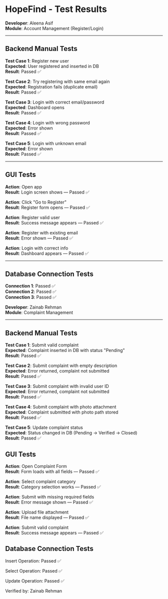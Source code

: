 # HopeFind - Test Results

**Developer**: Aleena Asif  
**Module**: Account Management (Register/Login)

---

## Backend Manual Tests

**Test Case 1**: Register new user  
**Expected**: User registered and inserted in DB  
**Result**: Passed ✅

**Test Case 2**: Try registering with same email again  
**Expected**: Registration fails (duplicate email)  
**Result**: Passed ✅

**Test Case 3**: Login with correct email/password  
**Expected**: Dashboard opens  
**Result**: Passed ✅

**Test Case 4**: Login with wrong password  
**Expected**: Error shown  
**Result**: Passed ✅

**Test Case 5**: Login with unknown email  
**Expected**: Error shown  
**Result**: Passed ✅

---

## GUI Tests

**Action**: Open app  
**Result**: Login screen shows — Passed ✅

**Action**: Click "Go to Register"  
**Result**: Register form opens — Passed ✅

**Action**: Register valid user  
**Result**: Success message appears — Passed ✅

**Action**: Register with existing email  
**Result**: Error shown — Passed ✅

**Action**: Login with correct info  
**Result**: Dashboard appears — Passed ✅

---

## Database Connection Tests

**Connection 1**: Passed ✅  
**Connection 2**: Passed ✅  
**Connection 3**: Passed ✅  






**Developer**: Zainab Rehman\
**Module**: Complaint Management

---

## Backend Manual Tests
**Test Case 1**: Submit valid complaint\
**Expected**: Complaint inserted in DB with status "Pending"\
**Result**: Passed ✅

**Test Case 2**: Submit complaint with empty description\
**Expected**: Error returned, complaint not submitted\
**Result**: Passed ✅

**Test Case 3**: Submit complaint with invalid user ID\
**Expected**: Error returned, complaint not submitted\
**Result**: Passed ✅

**Test Case 4**: Submit complaint with photo attachment\
**Expected**: Complaint submitted with photo path stored\
**Result**: Passed ✅

**Test Case 5**: Update complaint status\
**Expected**: Status changed in DB (Pending → Verified → Closed)\
**Result**: Passed ✅

## GUI Tests
**Action**: Open Complaint Form\
**Result**: Form loads with all fields — Passed ✅

**Action**: Select complaint category\
**Result**: Category selection works — Passed ✅

**Action**: Submit with missing required fields\
**Result**: Error message shown — Passed ✅

**Action**: Upload file attachment\
**Result**: File name displayed — Passed ✅

**Action**: Submit valid complaint\
**Result**: Success message appears — Passed ✅

## Database Connection Tests
Insert Operation: Passed ✅

Select Operation: Passed ✅

Update Operation: Passed ✅

Verified by: Zainab Rehman

